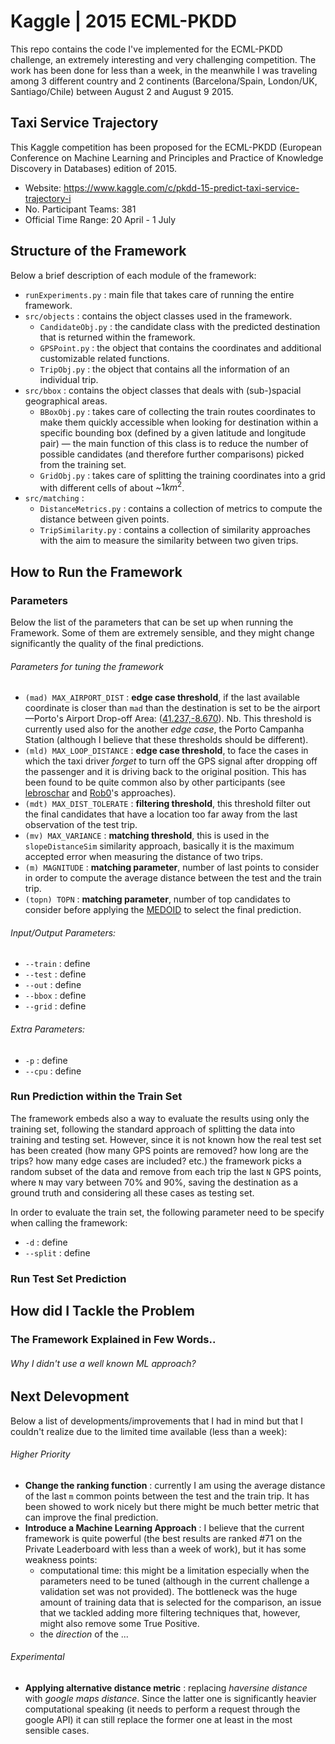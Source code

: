 # Kaggle | 2015 ECML-PKDD
This repo contains the code I've implemented for the ECML-PKDD challenge, an extremely interesting and very challenging competition.
The work has been done for less than a week, in the meanwhile I was traveling among 3 different country and 2 continents (Barcelona/Spain, London/UK, Santiago/Chile) between August 2 and August 9 2015.


<!--  -->
## Taxi Service Trajectory
This Kaggle competition has been proposed for the ECML-PKDD (European Conference on Machine Learning and Principles and Practice of Knowledge Discovery in Databases) edition of 2015.

* Website: https://www.kaggle.com/c/pkdd-15-predict-taxi-service-trajectory-i
* No. Participant Teams: 381
* Official Time Range: 20 April - 1 July


<!--  -->
## Structure of the Framework
Below a brief description of each module of the framework:

- `runExperiments.py` : main file that takes care of running the entire framework.
- `src/objects` : contains the object classes used in the framework.
    - `CandidateObj.py` : the candidate class with the predicted destination that is returned within the framework.
    - `GPSPoint.py` : the object that contains the coordinates and additional customizable related functions.
    - `TripObj.py` : the object that contains all the information of an individual trip.
- `src/bbox` : contains the object classes that deals with (sub-)spacial geographical areas.
    - `BBoxObj.py` : takes care of collecting the train routes coordinates to make them quickly accessible when looking for destination within a specific bounding box (defined by a given latitude and longitude pair) — the main function of this class is to reduce the number of possible candidates (and therefore further comparisons) picked from the training set.
    - `GridObj.py` : takes care of splitting the training coordinates into a grid with different cells of about ~$1km^2$.
- `src/matching` : 
    - `DistanceMetrics.py` : contains a collection of metrics to compute the distance between given points.
    - `TripSimilarity.py` : contains a collection of similarity approaches with the aim to measure the similarity between two given trips.


<!--  -->
## How to Run the Framework

### Parameters
Below the list of the parameters that can be set up when running the Framework. Some of them are extremely sensible, and they might change significantly the quality of the final predictions.

###### Parameters for tuning the framework
- `(mad) MAX_AIRPORT_DIST` : **edge case threshold**, if the last available coordinate is closer than `mad` than the destination is set to be the airport —Porto's Airport Drop-off Area: ([41.237,-8.670](https://www.google.co.uk/maps/place/41%C2%B014'13.2%22N+8%C2%B040'12.0%22W/@41.237,-8.67,17z/data=!3m1!4b1!4m2!3m1!1s0x0:0x0)). Nb. This threshold is currently used also for the another _edge case_, the Porto Campanha Station (although I believe that these thresholds should be different).
- `(mld) MAX_LOOP_DISTANCE` : **edge case threshold**, to face the cases in which the taxi driver *forget* to turn off the GPS signal after dropping off the passenger and it is driving back to the original position. This has been found to be quite common also by other participants (see [lebroschar](https://www.kaggle.com/c/pkdd-15-predict-taxi-service-trajectory-i/forums/t/15020/method-sharing) and [Rob0](https://www.kaggle.com/c/pkdd-15-predict-taxi-service-trajectory-i/forums/t/14994/how-to-get-top-10-with-a-non-ml-approach)'s approaches).
- `(mdt) MAX_DIST_TOLERATE` : **filtering threshold**, this threshold filter out the final candidates that have a location too far away from the last observation of the test trip.
- `(mv) MAX_VARIANCE` : **matching threshold**, this is used in the `slopeDistanceSim` similarity approach, basically it is the maximum accepted error when measuring the distance of two trips.
- `(m) MAGNITUDE` : **matching parameter**, number of last points to consider in order to compute the average distance between the test and the train trip.
- `(topn) TOPN` : **matching parameter**, number of top candidates to consider before applying the [MEDOID](https://en.wikipedia.org/wiki/Medoid) to select the final prediction.

###### Input/Output Parameters:
- `--train` : define 
- `--test` : define
- `--out` : define
- `--bbox` : define
- `--grid` : define

###### Extra Parameters:
- `-p` : define 
- `--cpu` : define 


### Run Prediction within the Train Set
The framework embeds also a way to evaluate the results using only the training set, following the standard approach of splitting the data into training and testing set. However, since it is not known how the real test set has been created (how many GPS points are removed? how long are the trips? how many edge cases are included? etc.) the framework picks a random subset of the data and remove from each trip the last `N` GPS points, where `N` may vary between 70% and 90%, saving the destination as a ground truth and considering all these cases as testing set.

In order to evaluate the train set, the following parameter need to be specify when calling the framework:
- `-d` : define
- `--split` : define



### Run Test Set Prediction


<!--  -->
## How did I Tackle the Problem 
### The Framework Explained in Few Words..

###### Why I didn't use a well known ML approach?



<!--  -->
## Next Delevopment
Below a list of developments/improvements that I had in mind but that I couldn't realize due to the limited time available (less than a week):

###### Higher Priority
- **Change the ranking function** : currently I am using the average distance of the last `m` common points between the test and the train trip. It has been showed to work nicely but there might be much better metric that can improve the final prediction.
- **Introduce a Machine Learning Approach** : I believe that the current framework is quite powerful (the best results are ranked #71 on the Private Leaderboard with less than a week of work), but it has some weakness points:
    - computational time: this might be a limitation especially when the parameters need to be tuned (although in the current challenge a validation set was not provided). The bottleneck was the huge amount of training data that is selected for the comparison, an issue that we tackled adding more filtering techniques that, however, might also remove some True Positive. 
    - the *direction* of the ...

###### Experimental
- **Applying alternative distance metric** : replacing _haversine distance_ with _google maps distance_. Since the latter one is significantly heavier computational speaking (it needs to perform a request through the google API) it can still replace the former one at least in the most sensible cases.

